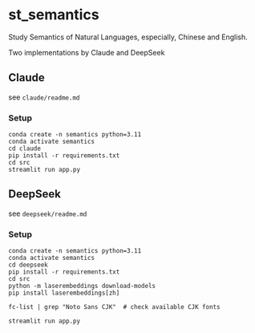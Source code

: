 # st_semantics

Study Semantics of Natural Languages, especially, Chinese and English.


Two implementations by Claude and DeepSeek

## Claude

see `claude/readme.md`

### Setup

```
conda create -n semantics python=3.11
conda activate semantics
cd claude
pip install -r requirements.txt
cd src
streamlit run app.py
```

## DeepSeek
see `deepseek/readme.md`

### Setup

```
conda create -n semantics python=3.11
conda activate semantics
cd deepseek
pip install -r requirements.txt
cd src
python -m laserembeddings download-models
pip install laserembeddings[zh]

fc-list | grep "Noto Sans CJK"  # check available CJK fonts

streamlit run app.py
```

